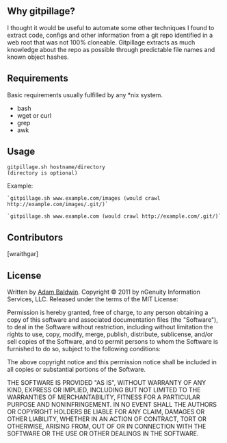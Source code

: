 ## Why gitpillage? ##
I thought it would be useful to automate some other techniques I found to extract code, configs and other information from a git repo identified in a web root that was not 100% cloneable. Gitpillage extracts as much knowledge about the repo as possible through predictable file names and known object hashes.


## Requirements ##

Basic requirements usually fulfilled by any *nix system.

* bash
* wget or curl
* grep
* awk


## Usage ##
    gitpillage.sh hostname/directory
    (directory is optional)

Example:

    `gitpillage.sh www.example.com/images (would crawl http://example.com/images/.git/)`

    `gitpillage.sh www.example.com (would crawl http://example.com/.git/)`



## Contributors ##
[wraithgar]

## License ##

Written by [Adam Baldwin](http://github.com/evilpacket).
Copyright © 2011 by nGenuity Information Services, LLC. Released under the terms of the MIT License:

Permission is hereby granted, free of charge, to any person obtaining a copy
of this software and associated documentation files (the "Software"), to deal
in the Software without restriction, including without limitation the rights
to use, copy, modify, merge, publish, distribute, sublicense, and/or sell
copies of the Software, and to permit persons to whom the Software is
furnished to do so, subject to the following conditions:

The above copyright notice and this permission notice shall be included in
all copies or substantial portions of the Software.

THE SOFTWARE IS PROVIDED "AS IS", WITHOUT WARRANTY OF ANY KIND, EXPRESS OR
IMPLIED, INCLUDING BUT NOT LIMITED TO THE WARRANTIES OF MERCHANTABILITY,
FITNESS FOR A PARTICULAR PURPOSE AND NONINFRINGEMENT. IN NO EVENT SHALL THE
AUTHORS OR COPYRIGHT HOLDERS BE LIABLE FOR ANY CLAIM, DAMAGES OR OTHER
LIABILITY, WHETHER IN AN ACTION OF CONTRACT, TORT OR OTHERWISE, ARISING FROM,
OUT OF OR IN CONNECTION WITH THE SOFTWARE OR THE USE OR OTHER DEALINGS IN
THE SOFTWARE.
